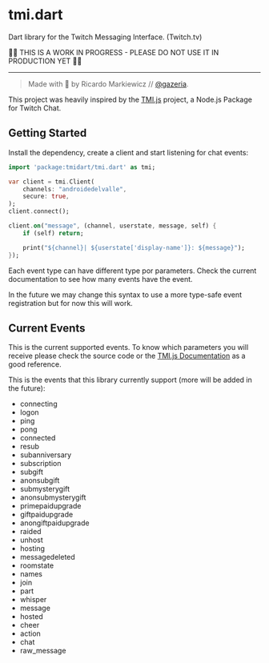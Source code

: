 # tmi.dart

Dart library for the Twitch Messaging Interface. (Twitch.tv) 

🚨🚨 THIS IS A WORK IN PROGRESS - PLEASE DO NOT USE IT IN PRODUCTION YET 🚨🚨

---
>Made with 💙 by Ricardo Markiewicz // [@gazeria](https://twitter.com/gazeria).

This project was heavily inspired by the [TMI.js](https://tmijs.com/) project, a Node.js Package for Twitch Chat.

## Getting Started

Install the dependency, create a client and start listening for chat events:

```dart
import 'package:tmidart/tmi.dart' as tmi;

var client = tmi.Client(
    channels: "androidedelvalle",
    secure: true,
);
client.connect();

client.on("message", (channel, userstate, message, self) {
    if (self) return;

    print("${channel}| ${userstate['display-name']}: ${message}");
});
```

Each event type can have different type por parameters. Check the current documentation to see how many events have the event.

In the future we may change this syntax to use a more type-safe event registration but for now this will work.

## Current Events

This is the current supported events. To know which parameters you will receive please check the source code or the [TMI.js Documentation](https://github.com/tmijs/docs/blob/gh-pages/_posts/v1.4.2/2019-03-03-Events.md) as a good reference.

This is the events that this library currently support (more will be added in the future):

* connecting
* logon
* ping
* pong
* connected
* resub
* subanniversary
* subscription
* subgift
* anonsubgift
* submysterygift
* anonsubmysterygift
* primepaidupgrade
* giftpaidupgrade
* anongiftpaidupgrade
* raided
* unhost
* hosting
* messagedeleted
* roomstate
* names
* join
* part
* whisper
* message
* hosted
* cheer
* action
* chat
* raw_message